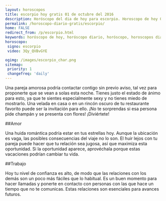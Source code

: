 ```yaml
---
layout: horoscopos
title: escorpio hoy gratis 01 de octubre del 2016 
description: Horóscopo del dia de hoy para escorpio. Horoscopo de hoy 01 de octubre del 2016. Las predicciones de amor, trabajo, vida personal gratis.
permalink: /horoscopo-diario-gratis/escorpio/
home: FALSE
redirect_from: /p/escorpio.html
keywords: horóscopo de hoy, horóscopo diario, horóscopo, horoscopos diarios gratis del dia de hoy, horóscopo diario gratis,horóscopo 2016, horóscopo esperanza gracia, horoscopo escorpio hoy, horoscop, horóscopos gratis, horoscopo escorpio, horoscopo escorpio 2016, Tarot, Astrologia, Zodíaco, escorpio, horoscopo gratis
horoscopo:
 signo: escorpio
 video: 3Qy_QVBvGYE

ogimg: /images/escorpio_char.png
sitemap:
 priority: 1
 changefreq: 'daily'
---
```



Una pareja amorosa podría contactar contigo sin previo aviso, tal vez para proponerte que se vean a solas esta noche. Tienes justo el estado de ánimo para esto, ya que te sientes especialmente sexy y no tienes miedo de mostrarlo. Una velada en casa o en un rincón oscuro de tu restaurante favorito puede ser la invitación para ello. ¡No te sorprendas si esa persona pide champán y se presenta con flores! ¡Diviértete!

##Amor

Una huida romántica podría estar en tus estrellas hoy. Aunque la ubicación es vaga, las posibles consecuencias del viaje no lo son. El huir lejos con tu pareja puede hacer que tu relación sea jugosa, así que maximiza esta oportunidad. Si la oportunidad aparece, aprovéchala porque estas vacaciones podrían cambiar tu vida.

##Trabajo

Hoy tu nivel de confianza es alto, de modo que las relaciones con los demás son un poco más fáciles que lo habitual. Es un buen momento para hacer llamadas y ponerte en contacto con personas con las que hace un tiempo que no te comunicas. Estas relaciones son esenciales para avances futuros.